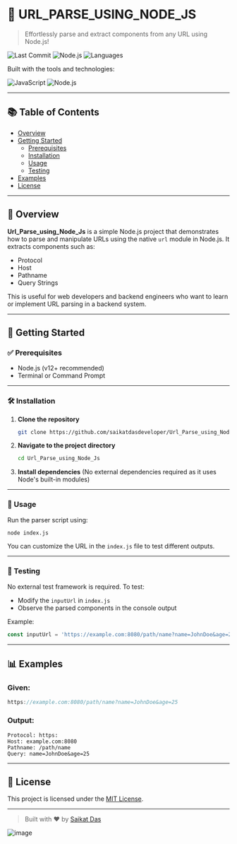 
# 🔗 URL_PARSE_USING_NODE_JS

> Effortlessly parse and extract components from any URL using Node.js!

![Last Commit](https://img.shields.io/github/last-commit/saikatdasdeveloper/Url_Parse_using_Node_Js)
![Node.js](https://img.shields.io/badge/Node.js-100%25-green?logo=node.js)
![Languages](https://img.shields.io/github/languages/count/saikatdasdeveloper/Url_Parse_using_Node_Js)

Built with the tools and technologies:

![JavaScript](https://img.shields.io/badge/-JavaScript-yellow?logo=javascript)
![Node.js](https://img.shields.io/badge/-Node.js-green?logo=node.js)

---

## 📚 Table of Contents

- [Overview](#-overview)
- [Getting Started](#-getting-started)
  - [Prerequisites](#-prerequisites)
  - [Installation](#-installation)
  - [Usage](#-usage)
  - [Testing](#-testing)
- [Examples](#-examples)
- [License](#-license)

---

## 📝 Overview

**Url_Parse_using_Node_Js** is a simple Node.js project that demonstrates how to parse and manipulate URLs using the native `url` module in Node.js. It extracts components such as:

- Protocol
- Host
- Pathname
- Query Strings

This is useful for web developers and backend engineers who want to learn or implement URL parsing in a backend system.

---

## 🚀 Getting Started

### ✅ Prerequisites

- Node.js (v12+ recommended)
- Terminal or Command Prompt

---

### 🛠️ Installation

1. **Clone the repository**
   ```bash
   git clone https://github.com/saikatdasdeveloper/Url_Parse_using_Node_Js.git
   ```

2. **Navigate to the project directory**
   ```bash
   cd Url_Parse_using_Node_Js
   ```

3. **Install dependencies**
   (No external dependencies required as it uses Node's built-in modules)

---

### 📌 Usage

Run the parser script using:

```bash
node index.js
```

You can customize the URL in the `index.js` file to test different outputs.

---

### 🧪 Testing

No external test framework is required. To test:

- Modify the `inputUrl` in `index.js`
- Observe the parsed components in the console output

Example:
```javascript
const inputUrl = 'https://example.com:8080/path/name?name=JohnDoe&age=25';
```

---

## 📊 Examples

### Given:
```javascript
https://example.com:8080/path/name?name=JohnDoe&age=25
```

### Output:
```
Protocol: https:
Host: example.com:8080
Pathname: /path/name
Query: name=JohnDoe&age=25
```

---

## 📄 License

This project is licensed under the [MIT License](https://choosealicense.com/licenses/mit/).

---

> Built with ❤️ by [Saikat Das](https://github.com/saikatdasdeveloper)

![image](https://github.com/user-attachments/assets/ec24ca9b-edde-425c-ba4e-c598f62afbd5)
